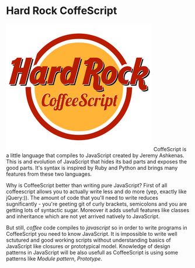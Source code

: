# Hard Rock CoffeScript
![Hard Rock Coffeescript](/assets/hard_rock.jpg)
CoffeScript is a little language that compiles to JavaScript created by Jeremy Ashkenas. This is and evolution of JavaScript that hides its bad parts and exposes the good parts. It's syntax is inspired by Ruby and Python and brings many features from these two languages.

Why is CoffeeScript better than writing pure JavaScript? First of all coffeescript allows you to actually write less and do more (yep, exactly like jQuery:)). The amount of code that you'll need to write reduces sugnificantly - you're geeting git of curly brackets, semicolons and you are getting lots of syntactic sugar. Moreover it adds usefull features like classes and inheritance which are not yet arrived natively to JavaScript.

But still, *coffee* code compiles to *javascript* so in order to write programs in CoffeeScript you need to know JavaScript. It is impossible to write well sctutured and good working scripts without understanding basics of JavaScript like closures or prototypical model. Knowledge of design patterns in JavaScript will be also usefull as CoffeeScript is using some patterns like *Module pattern*, *Prototype*.
